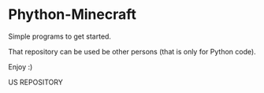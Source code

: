 # Phython-Minecraft
Simple programs to get started.

That repository can be used be other persons (that is only for Python code).

Enjoy :)

US REPOSITORY
